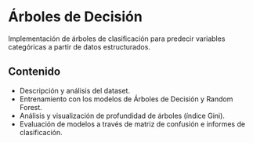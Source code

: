 # Árboles de Decisión

Implementación de árboles de clasificación para predecir variables categóricas a partir de datos estructurados.

## Contenido
- Descripción y análisis del dataset.
- Entrenamiento con los modelos de Árboles de Decisión y Random Forest.
- Análisis y visualización de profundidad de árboles (índice Gini).
- Evaluación de modelos a través de matriz de confusión e informes de clasificación.

